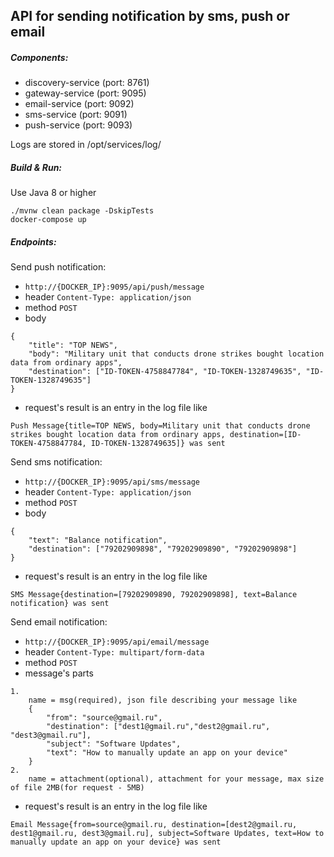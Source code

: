 ## API for sending notification by sms, push or email
##### Components: 
- discovery-service (port: 8761)
- gateway-service (port: 9095)
- email-service (port: 9092)
- sms-service (port: 9091)
- push-service (port: 9093)

Logs are stored in /opt/services/log/
##### Build & Run:
Use Java 8 or higher
```
./mvnw clean package -DskipTests
docker-compose up
```
##### Endpoints: 
Send push notification:
- ``http://{DOCKER_IP}:9095/api/push/message``
- header ``Content-Type: application/json``
- method ``POST``
- body
```
{
    "title": "TOP NEWS",
    "body": "Military unit that conducts drone strikes bought location data from ordinary apps",
    "destination": ["ID-TOKEN-4758847784", "ID-TOKEN-1328749635", "ID-TOKEN-1328749635"]
}
```
- request's result is an entry in the log file like 
```
Push Message{title=TOP NEWS, body=Military unit that conducts drone strikes bought location data from ordinary apps, destination=[ID-TOKEN-4758847784, ID-TOKEN-1328749635]} was sent
```

Send sms notification:
- ``http://{DOCKER_IP}:9095/api/sms/message``
- header ``Content-Type: application/json``
- method ``POST``
- body
```
{
    "text": "Balance notification",
    "destination": ["79202909898", "79202909890", "79202909898"]
}
```
- request's result is an entry in the log file like 
```
SMS Message{destination=[79202909890, 79202909898], text=Balance notification} was sent
```

Send email notification:
- ``http://{DOCKER_IP}:9095/api/email/message``
- header ``Content-Type: multipart/form-data``
- method ``POST``
- message's parts
```
1.
    name = msg(required), json file describing your message like
    {
        "from": "source@gmail.ru",
        "destination": ["dest1@gmail.ru","dest2@gmail.ru", "dest3@gmail.ru"],
        "subject": "Software Updates",
        "text": "How to manually update an app on your device"
    }
2.
    name = attachment(optional), attachment for your message, max size of file 2MB(for request - 5MB)

```
- request's result is an entry in the log file like
```
Email Message{from=source@gmail.ru, destination=[dest2@gmail.ru, dest1@gmail.ru, dest3@gmail.ru], subject=Software Updates, text=How to manually update an app on your device} was sent
```